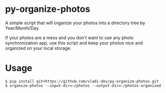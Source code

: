 # py-organize-photos
A simple script that will organize your photos into a directory tree by Year/Month/Day.

If your photos are a mess and you don't want to use any photo synchronization app, use this script and keep your photos nice and organized on your local storage.

# Usage

```
$ pip install git+https://github.com/vladi-dev/py-organize-photos.git
$ organize-photos --input-dir=~/photos --output-dir=~/photos-organized
```
